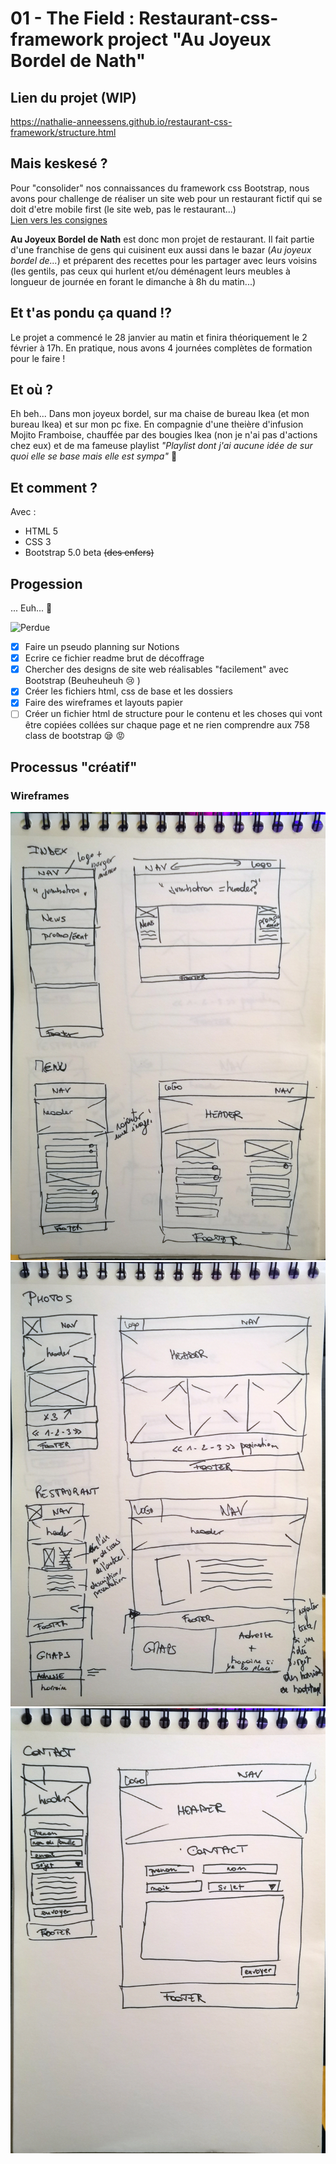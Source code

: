 # 01 - The Field : Restaurant-css-framework project "Au Joyeux Bordel de Nath"
## Lien du projet (WIP)
https://nathalie-anneessens.github.io/restaurant-css-framework/structure.html
## Mais keskesé ? 
Pour "consolider" nos connaissances du framework css Bootstrap, nous  avons pour challenge de réaliser un site web pour un restaurant fictif qui se doit d'etre mobile first (le site web, pas le restaurant...)  
[Lien vers les consignes](https://github.com/becodeorg/BXL-Swartz-4-27/blob/master/1.The-Field/6.Bootstrap/restaurant.adoc)

**Au Joyeux Bordel de Nath** est donc mon projet de restaurant. Il fait partie d'une franchise de gens qui cuisinent eux aussi dans le bazar (*Au joyeux bordel de...*) et préparent des recettes pour les partager avec leurs voisins (les gentils, pas ceux qui hurlent et/ou déménagent leurs meubles à longueur de journée en forant le dimanche à 8h du matin...)

## Et t'as pondu ça quand !? 
Le projet a commencé le 28 janvier au matin et finira théoriquement le 2 février à 17h. En pratique, nous avons 4 journées complètes de formation pour le faire ! 

## Et où ? 
Eh beh... Dans mon joyeux bordel, sur ma chaise de bureau Ikea (et mon bureau Ikea) et sur mon pc fixe. En compagnie d'une theière d'infusion Mojito Framboise, chauffée par des bougies Ikea (non je n'ai pas d'actions chez eux) et de ma fameuse playlist *"Playlist dont j'ai aucune idée de sur quoi elle se base mais elle est sympa"* :metal:

## Et comment ?
Avec :
- HTML 5
- CSS 3
- Bootstrap 5.0 beta <del>(des enfers)</del>

## Progession 
... Euh... :thinking:  

![Perdue](https://media1.tenor.com/images/1a93e2c389f13e7dc15e3b5481225f4d/tenor.gif?itemid=5489926)
- [x] Faire un pseudo planning sur Notions
- [x] Ecrire ce fichier readme brut de décoffrage
- [x] Chercher des designs de site web réalisables "facilement" avec Bootstrap (Beuheuheuh :cry: )
- [x] Créer les fichiers html, css de base et les dossiers
- [x] Faire des wireframes et layouts papier
- [ ] Créer un fichier html de structure pour le contenu et les choses qui vont être copiées collées sur chaque page et ne rien comprendre aux 758 class de bootstrap :sleepy: :rage:

## Processus "créatif"
### Wireframes
![Wireframe 1](references/wireframes01.jpg)
![Wireframe 2](references/wireframes02.jpg)
![Wireframe 3](references/wireframes03.jpg)


 